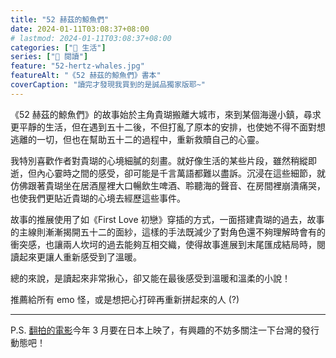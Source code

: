 ```yaml
---
title: "52 赫茲的鯨魚們"
date: 2024-01-11T03:08:37+08:00
# lastmod: 2024-01-11T03:08:37+08:00
categories: ["🍫 生活"]
series: ["📔 閱讀"]
feature: "52-hertz-whales.jpg"
featureAlt: "《52 赫茲的鯨魚們》書本"
coverCaption: "讀完才發現我買到的是誠品獨家版耶~"
---
```


《52 赫茲的鯨魚們》的故事始於主角貴瑚搬離大城市，來到某個海邊小鎮，尋求更平靜的生活，但在遇到五十二後，不但打亂了原本的安排，也使她不得不面對想逃離的一切，但也在幫助五十二的過程中，重新救贖自己的心靈。

我特別喜歡作者對貴瑚的心境細膩的刻畫。就好像生活的某些片段，雖然稍縱即逝，但內心霎時之間的感受，卻可能是千言萬語都難以盡訴。沉浸在這些細節，就仿佛跟著貴瑚坐在居酒屋裡大口暢飲生啤酒、聆聽海的聲音、在房間裡崩潰痛哭，也使我們更貼近貴瑚的心境去經歷這些事件。

故事的推展使用了如《First Love 初戀》穿插的方式，一面搭建貴瑚的過去，故事的主線則漸漸揭開五十二的面紗，這樣的手法既減少了對角色還不夠理解時會有的衝突感，也讓兩人坎坷的過去能夠互相交織，使得故事進展到末尾匯成結局時，閱讀起來更讓人重新感受到了溫暖。

總的來說，是讀起來非常揪心，卻又能在最後感受到溫暖和溫柔的小說！

推薦給所有 emo 怪，或是想把心打碎再重新拼起來的人 (?)

---

P.S. [翻拍的電影](https://gaga.ne.jp/52hz-movie/)今年 3 月要在日本上映了，有興趣的不妨多關注一下台灣的發行動態吧！
